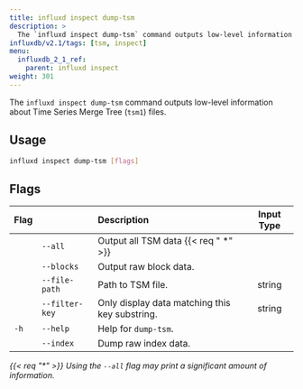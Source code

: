```yaml
---
title: influxd inspect dump-tsm
description: >
  The `influxd inspect dump-tsm` command outputs low-level information about `tsi1` files.
influxdb/v2.1/tags: [tsm, inspect]
menu:
  influxdb_2_1_ref:
    parent: influxd inspect
weight: 301
---
```


The `influxd inspect dump-tsm` command outputs low-level information about
Time Series Merge Tree (`tsm1`) files.

## Usage
```sh
influxd inspect dump-tsm [flags]
```

## Flags
| Flag |                | Description                                    | Input Type |
| :--- | :------------- | :--------------------------------------------- | :--------: |
|      | `--all`        | Output all TSM data {{< req " \*" >}}          |            |
|      | `--blocks`     | Output raw block data.                         |            |
|      | `--file-path`  | Path to TSM file.                              |   string   |
|      | `--filter-key` | Only display data matching this key substring. |   string   |
| `-h` | `--help`       | Help for `dump-tsm`.                           |            |
|      | `--index`      | Dump raw index data.                           |            |

_{{< req "\*" >}} Using the `--all` flag may print a significant amount of information._
